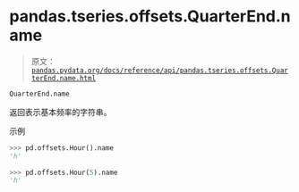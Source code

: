 # pandas.tseries.offsets.QuarterEnd.name

> 原文：[`pandas.pydata.org/docs/reference/api/pandas.tseries.offsets.QuarterEnd.name.html`](https://pandas.pydata.org/docs/reference/api/pandas.tseries.offsets.QuarterEnd.name.html)

```py
QuarterEnd.name
```

返回表示基本频率的字符串。

示例

```py
>>> pd.offsets.Hour().name
'h' 
```

```py
>>> pd.offsets.Hour(5).name
'h' 
```
